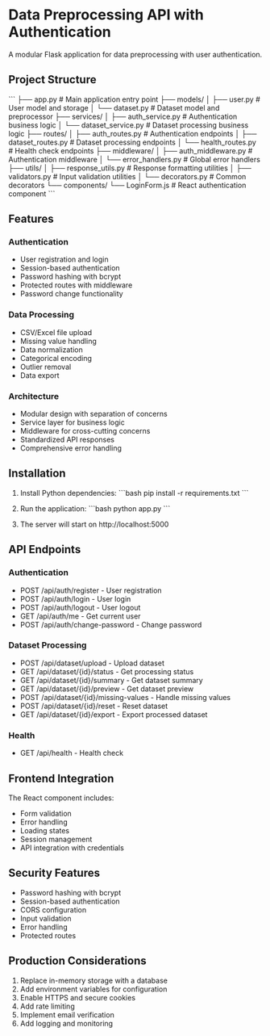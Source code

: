 # Data Preprocessing API with Authentication

A modular Flask application for data preprocessing with user authentication.

## Project Structure

\`\`\`
├── app.py                 # Main application entry point
├── models/
│   ├── user.py           # User model and storage
│   └── dataset.py        # Dataset model and preprocessor
├── services/
│   ├── auth_service.py   # Authentication business logic
│   └── dataset_service.py # Dataset processing business logic
├── routes/
│   ├── auth_routes.py    # Authentication endpoints
│   ├── dataset_routes.py # Dataset processing endpoints
│   └── health_routes.py  # Health check endpoints
├── middleware/
│   ├── auth_middleware.py # Authentication middleware
│   └── error_handlers.py # Global error handlers
├── utils/
│   ├── response_utils.py # Response formatting utilities
│   ├── validators.py     # Input validation utilities
│   └── decorators.py     # Common decorators
└── components/
    └── LoginForm.js      # React authentication component
\`\`\`

## Features

### Authentication
- User registration and login
- Session-based authentication
- Password hashing with bcrypt
- Protected routes with middleware
- Password change functionality

### Data Processing
- CSV/Excel file upload
- Missing value handling
- Data normalization
- Categorical encoding
- Outlier removal
- Data export

### Architecture
- Modular design with separation of concerns
- Service layer for business logic
- Middleware for cross-cutting concerns
- Standardized API responses
- Comprehensive error handling

## Installation

1. Install Python dependencies:
\`\`\`bash
pip install -r requirements.txt
\`\`\`

2. Run the application:
\`\`\`bash
python app.py
\`\`\`

3. The server will start on http://localhost:5000

## API Endpoints

### Authentication
- POST /api/auth/register - User registration
- POST /api/auth/login - User login
- POST /api/auth/logout - User logout
- GET /api/auth/me - Get current user
- POST /api/auth/change-password - Change password

### Dataset Processing
- POST /api/dataset/upload - Upload dataset
- GET /api/dataset/{id}/status - Get processing status
- GET /api/dataset/{id}/summary - Get dataset summary
- GET /api/dataset/{id}/preview - Get dataset preview
- POST /api/dataset/{id}/missing-values - Handle missing values
- POST /api/dataset/{id}/reset - Reset dataset
- GET /api/dataset/{id}/export - Export processed dataset

### Health
- GET /api/health - Health check

## Frontend Integration

The React component includes:
- Form validation
- Error handling
- Loading states
- Session management
- API integration with credentials

## Security Features

- Password hashing with bcrypt
- Session-based authentication
- CORS configuration
- Input validation
- Error handling
- Protected routes

## Production Considerations

1. Replace in-memory storage with a database
2. Add environment variables for configuration
3. Enable HTTPS and secure cookies
4. Add rate limiting
5. Implement email verification
6. Add logging and monitoring
